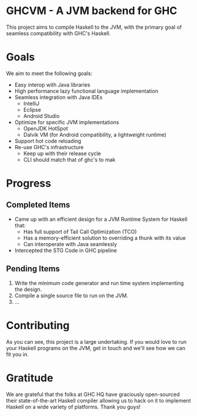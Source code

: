 # GHCVM - A JVM backend for GHC

This project aims to compile Haskell to the JVM, with the primary goal of seamless compatibility with GHC's Haskell.

# Goals 

We aim to meet the following goals:

- Easy interop with Java libraries
- High performance lazy functional language implementation
- Seamless integration with Java IDEs
  - IntelliJ
  - Eclipse
  - Android Studio
- Optimize for specific JVM implementations
  - OpenJDK HotSpot
  - Dalvik VM (for Android compatibility, a lightweight runtime)
- Support hot code reloading 
- Re-use GHC's infrastructure
  - Keep up with their release cycle
  - CLI should match that of ghc's to mak

# Progress

## Completed Items
- Came up with an efficient design for a JVM Runtime System for Haskell that:
  - Has full support of Tail Call Optimization (TCO)
  - Has a memory-efficient solution to overriding a thunk with its value
  - Can interoperate with Java seamlessly
- Intercepted the STG Code in GHC pipeline

## Pending Items
1. Write the minimum code generator and run time system implementing the design. 
2. Compile a single source file to run on the JVM.
3. ...

# Contributing

As you can see, this project is a large undertaking. If you would love to run your Haskell programs on the JVM, get in touch and we'll see how we can fit you in.

# Gratitude

We are grateful that the folks at GHC HQ have graciously open-sourced their state-of-the-art Haskell compiler allowing us to hack on it to implement Haskell on a wide variety of platforms. Thank you guys!
